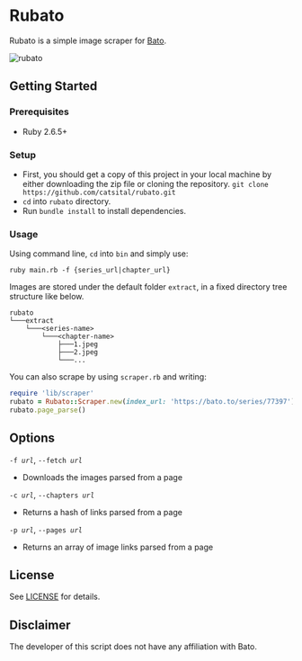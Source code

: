 # Rubato
Rubato is a simple image scraper for [Bato](https://bato.to).

![rubato](https://user-images.githubusercontent.com/18095632/127259012-0456d1ee-f6d5-4611-8d05-96a164c2d200.gif)

## Getting Started

### Prerequisites
* Ruby 2.6.5+

### Setup
* First, you should get a copy of this project in your local machine by either downloading the zip file or cloning the repository. `git clone https://github.com/catsital/rubato.git`
* `cd` into `rubato` directory.
* Run `bundle install` to install dependencies.

### Usage
Using command line, `cd` into `bin` and simply use:

```
ruby main.rb -f {series_url|chapter_url}
```

Images are stored under the default folder `extract`, in a fixed directory tree structure like below.

```
rubato
└───extract
    └───<series-name>
        └───<chapter-name>
            ├───1.jpeg
            ├───2.jpeg
            └───...
```

You can also scrape by using `scraper.rb` and writing:

```ruby
require 'lib/scraper'
rubato = Rubato::Scraper.new(index_url: 'https://bato.to/series/77397')
rubato.page_parse()
```

## Options

<code>-f <i>url</i></code>, <code>--fetch <i>url</i></code>
* Downloads the images parsed from a page

<code>-c <i>url</i></code>, <code>--chapters <i>url</i></code>
* Returns a hash of links parsed from a page

<code>-p <i>url</i></code>, <code>--pages <i>url</i></code>
* Returns an array of image links parsed from a page


## License

See [LICENSE](https://github.com/catsital/rubato/blob/main/LICENSE) for details.

## Disclaimer

The developer of this script does not have any affiliation with Bato.
